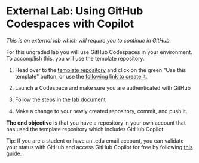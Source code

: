 <!-- omit in toc -->
# External Lab: Using GitHub Codespaces with Copilot


_This is an external lab which will require you to continue in GitHub._

For this ungraded lab you will use GitHub Codespaces in your environment. To accomplish this, you will use the template repository.

1.  Head over to the [template repository](https://github.com/alfredodeza/rust-setup) and click on the green "Use this template" button, or use the [following link to create it](https://github.com/alfredodeza/rust-setup/generate).
    
2.  Launch a Codespace and make sure you are authenticated with GitHub
    
3.  Follow the steps in [the lab document](https://github.com/alfredodeza/rust-setup/blob/main/lab.md)
    
4.  Make a change to your newly created repository, commit, and push it.
    

**The end objective** is that you have a repository in your own account that has used the template repository which includes GitHub Copilot.

Tip: If you are a student or have an .edu email account, you can validate your status with GitHub and access GitHub Copilot for free by following [this guide](https://techcommunity.microsoft.com/t5/educator-developer-blog/step-by-step-setting-up-github-student-and-github-copilot-as-an/ba-p/3736279).
